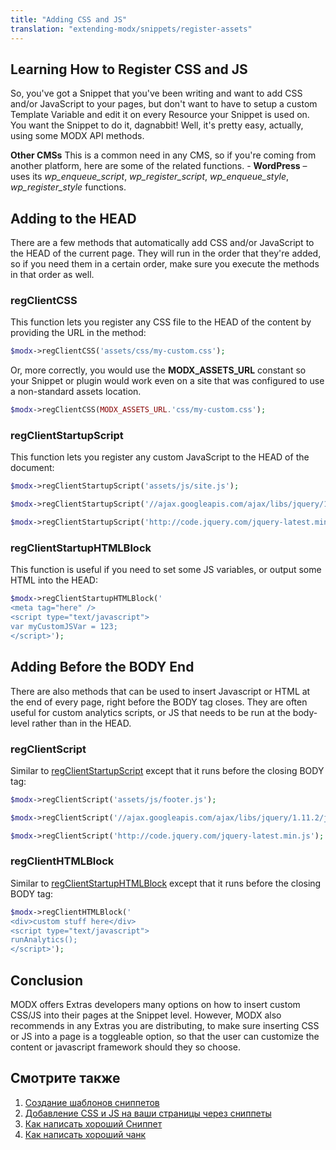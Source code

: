 ```yaml
---
title: "Adding CSS and JS"
translation: "extending-modx/snippets/register-assets"
---
```


## Learning How to Register CSS and JS

So, you've got a Snippet that you've been writing and want to add CSS and/or JavaScript to your pages, but don't want to have to setup a custom Template Variable and edit it on every Resource your Snippet is used on. You want the Snippet to do it, dagnabbit! Well, it's pretty easy, actually, using some MODX API methods.

**Other CMSs**
This is a common need in any CMS, so if you're coming from another platform, here are some of the related functions. - **WordPress** – uses its _wp\_enqueue\_script_, _wp\_register\_script_, _wp\_enqueue\_style_, _wp\_register\_style_ functions.

## Adding to the HEAD

There are a few methods that automatically add CSS and/or JavaScript to the HEAD of the current page. They will run in the order that they're added, so if you need them in a certain order, make sure you execute the methods in that order as well.

### regClientCSS

This function lets you register any CSS file to the HEAD of the content by providing the URL in the method:

``` php
$modx->regClientCSS('assets/css/my-custom.css');
```

Or, more correctly, you would use the **MODX\_ASSETS\_URL** constant so your Snippet or plugin would work even on a site that was configured to use a non-standard assets location.

``` php
$modx->regClientCSS(MODX_ASSETS_URL.'css/my-custom.css');
```

### regClientStartupScript

This function lets you register any custom JavaScript to the HEAD of the document:

``` php
$modx->regClientStartupScript('assets/js/site.js');
```

``` php
$modx->regClientStartupScript('//ajax.googleapis.com/ajax/libs/jquery/1.11.2/jquery.min.js"');
```

``` php
$modx->regClientStartupScript('http://code.jquery.com/jquery-latest.min.js');
```

### regClientStartupHTMLBlock

 This function is useful if you need to set some JS variables, or output some HTML into the HEAD:

``` php
$modx->regClientStartupHTMLBlock('
<meta tag="here" />
<script type="text/javascript">
var myCustomJSVar = 123;
</script>');
```

## Adding Before the BODY End

There are also methods that can be used to insert Javascript or HTML at the end of every page, right before the BODY tag closes. They are often useful for custom analytics scripts, or JS that needs to be run at the body-level rather than in the HEAD.

### regClientScript

Similar to [regClientStartupScript](#AddingCSSandJStoYourPagesThroughSnippets-regClientStartupScript) except that it runs before the closing BODY tag:

``` php
$modx->regClientScript('assets/js/footer.js');
```

``` php
$modx->regClientScript('//ajax.googleapis.com/ajax/libs/jquery/1.11.2/jquery.min.js"');
```

``` php
$modx->regClientScript('http://code.jquery.com/jquery-latest.min.js');
```

### regClientHTMLBlock

 Similar to [regClientStartupHTMLBlock](#AddingCSSandJStoYourPagesThroughSnippets-regClientStartupHTMLBlock) except that it runs before the closing BODY tag:

``` php
$modx->regClientHTMLBlock('
<div>custom stuff here</div>
<script type="text/javascript">
runAnalytics();
</script>');
```

## Conclusion

MODX offers Extras developers many options on how to insert custom CSS/JS into their pages at the Snippet level. However, MODX also recommends in any Extras you are distributing, to make sure inserting CSS or JS into a page is a toggleable option, so that the user can customize the content or javascript framework should they so choose.

## Смотрите также

1. [Создание шаблонов сниппетов](extending-modx/snippets/templating)
2. [Добавление CSS и JS на ваши страницы через сниппеты](extending-modx/snippets/register-assets)
3. [Как написать хороший Сниппет](extending-modx/snippets/good-snippet)
4. [Как написать хороший чанк](extending-modx/snippets/good-chunk)
